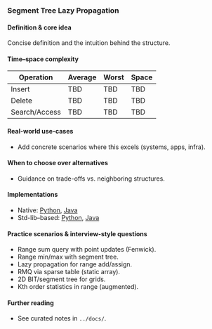 ### Segment Tree Lazy Propagation

#### Definition & core idea
Concise definition and the intuition behind the structure.

#### Time–space complexity
| Operation | Average | Worst | Space |
|---|---|---|---|
| Insert | TBD | TBD | TBD |
| Delete | TBD | TBD | TBD |
| Search/Access | TBD | TBD | TBD |

#### Real-world use-cases
- Add concrete scenarios where this excels (systems, apps, infra).

#### When to choose over alternatives
- Guidance on trade-offs vs. neighboring structures.

#### Implementations
- Native: [Python](../python/native/segment_tree_lazy_propagation.py), [Java](../java/native/SegmentTreeLazyPropagation.java)
- Std-lib–based: [Python](../python/stdlib/segment_tree_lazy_propagation_std.py), [Java](../java/stdlib/SegmentTreeLazyPropagationStd.java)

#### Practice scenarios & interview-style questions
- Range sum query with point updates (Fenwick).
- Range min/max with segment tree.
- Lazy propagation for range add/assign.
- RMQ via sparse table (static array).
- 2D BIT/segment tree for grids.
- Kth order statistics in range (augmented).

#### Further reading
- See curated notes in `../docs/`.
